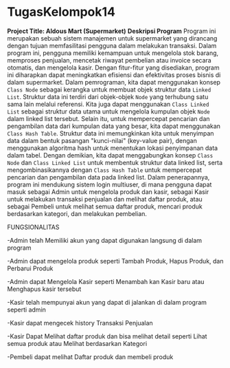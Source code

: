 # TugasKelompok14

**Project Title: Aldous Mart (Supermarket)**
**Deskripsi Program**
Program ini merupakan sebuah sistem manajemen untuk supermarket yang dirancang dengan tujuan memfasilitasi pengguna dalam melakukan transaksi. Dalam program ini, pengguna memiliki kemampuan untuk mengelola stok barang, memproses penjualan, mencetak riwayat pembelian atau invoice secara otomatis, dan mengelola kasir. Dengan fitur-fitur yang disediakan, program ini diharapkan dapat meningkatkan efisiensi dan efektivitas proses bisnis di dalam supermarket.
Dalam pemrograman, kita dapat menggunakan konsep `Class Node` sebagai kerangka untuk membuat objek struktur data `Linked List`. Struktur data ini terdiri dari objek-objek `Node` yang terhubung satu sama lain melalui referensi. Kita juga dapat menggunakan `Class Linked List` sebagai struktur data utama untuk mengelola kumpulan objek `Node` dalam linked list tersebut. 
Selain itu, untuk mempercepat pencarian dan pengambilan data dari kumpulan data yang besar, kita dapat menggunakan `Class Hash Table`. Struktur data ini memungkinkan kita untuk menyimpan data dalam bentuk pasangan "kunci-nilai" (key-value pair), dengan menggunakan algoritma hash untuk menentukan lokasi penyimpanan data dalam tabel. Dengan demikian, kita dapat menggabungkan konsep `Class Node` dan `Class Linked List` untuk membentuk struktur data linked list, serta mengombinasikannya dengan `Class Hash Table` untuk mempercepat pencarian dan pengambilan data pada linked list.
Dalam penerapannya, program ini mendukung sistem login multiuser, di mana pengguna dapat masuk sebagai Admin untuk mengelola produk dan kasir, sebagai Kasir untuk melakukan transaksi penjualan dan melihat daftar produk, atau sebagai Pembeli untuk melihat semua daftar produk, mencari produk berdasarkan kategori, dan melakukan pembelian.

FUNGSIONALITAS 

-Admin telah Memiliki akun yang dapat digunakan langsung di dalam program

-Admin dapat mengelola produk seperti Tambah Produk, Hapus Produk, dan Perbarui Produk

-Admin dapat Mengelola Kasir seperti Menambah kan Kasir baru atau Menghapus kasir tersebut

-Kasir telah mempunyai akun yang dapat di jalankan di dalam program seperti admin

-Kasir dapat mengecek history Transaksi Penjualan 

-Kasir Dapat Melihat daftar produk dan bisa melihat detail seperti Lihat semua produk atau Melihat berdasarkan Kategori

-Pembeli dapat melihat Daftar produk dan membeli produk
